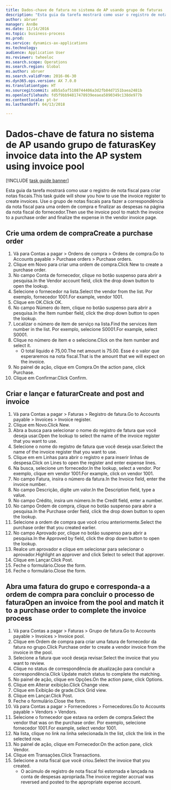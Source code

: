 ```yaml
--- 
title: Dados-chave de fatura no sistema de AP usando grupo de faturas
description: "Esta guia da tarefa mostrará como usar o registro de nota fiscal para criar notas fiscais."
author: abruer
manager: AnnBe
ms.date: 11/14/2016
ms.topic: business-process
ms.prod: 
ms.service: dynamics-ax-applications
ms.technology: 
audience: Application User
ms.reviewer: twheeloc
ms.search.scope: Operations
ms.search.region: Global
ms.author: abruer
ms.search.validFrom: 2016-06-30
ms.dyn365.ops.version: AX 7.0.0
ms.translationtype: HT
ms.sourcegitcommit: a8b5a5af5108744406a3d2fb84d7151baea2481b
ms.openlocfilehash: fd5f9bb94817478939eeaea5890349c138de977b
ms.contentlocale: pt-br
ms.lasthandoff: 04/13/2018

---
```

# <a name="key-invoice-data-into-the-ap-system-using-invoice-pool"></a><span data-ttu-id="4d133-103">Dados-chave de fatura no sistema de AP usando grupo de faturas</span><span class="sxs-lookup"><span data-stu-id="4d133-103">Key invoice data into the AP system using invoice pool</span></span>

[!INCLUDE [task guide banner](../../includes/task-guide-banner.md)]

<span data-ttu-id="4d133-104">Esta guia da tarefa mostrará como usar o registro de nota fiscal para criar notas fiscais.</span><span class="sxs-lookup"><span data-stu-id="4d133-104">This task guide will show you how to use the invoice register to create invoices.</span></span>  <span data-ttu-id="4d133-105">Use o grupo de notas fiscais para fazer a correspondência da nota fiscal para uma ordem de compra e finalizar as despesas na página da nota fiscal do fornecedor.</span><span class="sxs-lookup"><span data-stu-id="4d133-105">Then use the invoice pool to match the invoice to a purchase order and finalize the expense in the vendor invoice page.</span></span>


## <a name="create-a-purchase-order"></a><span data-ttu-id="4d133-106">Crie uma ordem de compra</span><span class="sxs-lookup"><span data-stu-id="4d133-106">Create a purchase order</span></span>
1. <span data-ttu-id="4d133-107">Vá para Contas a pagar > Ordens de compra > Ordens de compra.</span><span class="sxs-lookup"><span data-stu-id="4d133-107">Go to Accounts payable > Purchase orders > Purchase orders.</span></span>
2. <span data-ttu-id="4d133-108">Clique em Novo para criar uma ordem de compra.</span><span class="sxs-lookup"><span data-stu-id="4d133-108">Click New to create a purchase order.</span></span>
3. <span data-ttu-id="4d133-109">No campo Conta de fornecedor, clique no botão suspenso para abrir a pesquisa.</span><span class="sxs-lookup"><span data-stu-id="4d133-109">In the Vendor account field, click the drop down button to open the lookup.</span></span>
4. <span data-ttu-id="4d133-110">Selecione o fornecedor na lista.</span><span class="sxs-lookup"><span data-stu-id="4d133-110">Select the vendor from the list.</span></span> <span data-ttu-id="4d133-111">Por exemplo, fornecedor 1001.</span><span class="sxs-lookup"><span data-stu-id="4d133-111">For example, vendor 1001.</span></span>
5. <span data-ttu-id="4d133-112">Clique em OK.</span><span class="sxs-lookup"><span data-stu-id="4d133-112">Click OK.</span></span>
6. <span data-ttu-id="4d133-113">No campo Número do item, clique no botão suspenso para abrir a pesquisa.</span><span class="sxs-lookup"><span data-stu-id="4d133-113">In the Item number field, click the drop down button to open the lookup.</span></span>
7. <span data-ttu-id="4d133-114">Localizar o número de item de serviço na lista.</span><span class="sxs-lookup"><span data-stu-id="4d133-114">Find the services item number in the list.</span></span> <span data-ttu-id="4d133-115">Por exemplo, selecione S0001.</span><span class="sxs-lookup"><span data-stu-id="4d133-115">For example, select S0001.</span></span>
8. <span data-ttu-id="4d133-116">Clique no número de item e o selecione.</span><span class="sxs-lookup"><span data-stu-id="4d133-116">Click on the item number and select it.</span></span>
    * <span data-ttu-id="4d133-117">O total líquido é 75,00.</span><span class="sxs-lookup"><span data-stu-id="4d133-117">The net amount is 75.00.</span></span>  <span data-ttu-id="4d133-118">Esse é o valor que esperaremos na nota fiscal.</span><span class="sxs-lookup"><span data-stu-id="4d133-118">That is the amount that we will expect on the invoice.</span></span>  
9. <span data-ttu-id="4d133-119">No painel de ação, clique em Compra.</span><span class="sxs-lookup"><span data-stu-id="4d133-119">On the action pane, click Purchase.</span></span>
10. <span data-ttu-id="4d133-120">Clique em Confirmar.</span><span class="sxs-lookup"><span data-stu-id="4d133-120">Click Confirm.</span></span>

## <a name="create-and-post-and-invoice"></a><span data-ttu-id="4d133-121">Criar e lançar e faturar</span><span class="sxs-lookup"><span data-stu-id="4d133-121">Create and post and invoice</span></span>
1. <span data-ttu-id="4d133-122">Vá para Contas a pagar > Faturas > Registro de fatura.</span><span class="sxs-lookup"><span data-stu-id="4d133-122">Go to Accounts payable > Invoices > Invoice register.</span></span>
2. <span data-ttu-id="4d133-123">Clique em Novo.</span><span class="sxs-lookup"><span data-stu-id="4d133-123">Click New.</span></span>
3. <span data-ttu-id="4d133-124">Abra a busca para selecionar o nome do registro de fatura que você deseja usar.</span><span class="sxs-lookup"><span data-stu-id="4d133-124">Open the lookup to select the name of the invoice register that you want to use.</span></span>
4. <span data-ttu-id="4d133-125">Selecione o nome do registro de fatura que você deseja usar.</span><span class="sxs-lookup"><span data-stu-id="4d133-125">Select the name of the invoice register that you want to use.</span></span>
5. <span data-ttu-id="4d133-126">Clique em em Linhas para abrir o registro e para inserir linhas de despesa.</span><span class="sxs-lookup"><span data-stu-id="4d133-126">Click on Lines to open the register and enter expense lines.</span></span>
6. <span data-ttu-id="4d133-127">Na busca, selecione um fornecedor.</span><span class="sxs-lookup"><span data-stu-id="4d133-127">In the lookup, select a vendor.</span></span> <span data-ttu-id="4d133-128">Por exemplo, clique em vendor 1001.</span><span class="sxs-lookup"><span data-stu-id="4d133-128">For example, click on vendor 1001.</span></span>
7. <span data-ttu-id="4d133-129">No campo Fatura, insira o número da fatura.</span><span class="sxs-lookup"><span data-stu-id="4d133-129">In the Invoice field, enter the invoice number.</span></span>
8. <span data-ttu-id="4d133-130">No campo Descrição, digite um valor.</span><span class="sxs-lookup"><span data-stu-id="4d133-130">In the Description field, type a value.</span></span>
9. <span data-ttu-id="4d133-131">No campo Crédito, insira um número.</span><span class="sxs-lookup"><span data-stu-id="4d133-131">In the Credit field, enter a number.</span></span>
10. <span data-ttu-id="4d133-132">No campo Ordem de compra, clique no botão suspenso para abrir a pesquisa.</span><span class="sxs-lookup"><span data-stu-id="4d133-132">In the Purchase order field, click the drop down button to open the lookup.</span></span>
11. <span data-ttu-id="4d133-133">Selecione a ordem de compra que você criou anteriormente.</span><span class="sxs-lookup"><span data-stu-id="4d133-133">Select the purchase order that you created earlier.</span></span>
12. <span data-ttu-id="4d133-134">No campo Aprovado por, clique no botão suspenso para abrir a pesquisa.</span><span class="sxs-lookup"><span data-stu-id="4d133-134">In the Approved by field, click the drop down button to open the lookup.</span></span>
13. <span data-ttu-id="4d133-135">Realce um aprovador e clique em selecionar para selecionar o aprovador.</span><span class="sxs-lookup"><span data-stu-id="4d133-135">Highlight an approver and click Select to select that approver.</span></span>
14. <span data-ttu-id="4d133-136">Clique em Lançar.</span><span class="sxs-lookup"><span data-stu-id="4d133-136">Click Post.</span></span>
15. <span data-ttu-id="4d133-137">Feche o formulário.</span><span class="sxs-lookup"><span data-stu-id="4d133-137">Close the form.</span></span>
16. <span data-ttu-id="4d133-138">Feche o formulário.</span><span class="sxs-lookup"><span data-stu-id="4d133-138">Close the form.</span></span>

## <a name="open-an-invoice-from-the-pool-and-match-it-to-a-purchase-order-to-complete-the-invoice-process"></a><span data-ttu-id="4d133-139">Abra uma fatura do grupo e corresponda-a a ordem de compra para concluir o processo de fatura</span><span class="sxs-lookup"><span data-stu-id="4d133-139">Open an invoice from the pool and match it to a purchase order to complete the invoice process</span></span>
1. <span data-ttu-id="4d133-140">Vá para Contas a pagar > Faturas > Grupo de fatura.</span><span class="sxs-lookup"><span data-stu-id="4d133-140">Go to Accounts payable > Invoices > Invoice pool.</span></span>
2. <span data-ttu-id="4d133-141">Clique em Ordem de compra para criar uma fatura de fornecedor da fatura no grupo.</span><span class="sxs-lookup"><span data-stu-id="4d133-141">Click Purchase order to create a vendor invoice from the invoice in the pool.</span></span>
3. <span data-ttu-id="4d133-142">Selecione a fatura que você deseja revisar.</span><span class="sxs-lookup"><span data-stu-id="4d133-142">Select the invoice that you want to review.</span></span>
4. <span data-ttu-id="4d133-143">Clique no status de correspondência de atualização para concluir a correspondência.</span><span class="sxs-lookup"><span data-stu-id="4d133-143">Click Update match status to complete the matching.</span></span>
5. <span data-ttu-id="4d133-144">No painel de ação, clique em Opções.</span><span class="sxs-lookup"><span data-stu-id="4d133-144">On the action pane, click Options.</span></span>
6. <span data-ttu-id="4d133-145">Clique em Alterar exibição.</span><span class="sxs-lookup"><span data-stu-id="4d133-145">Click Change view.</span></span>
7. <span data-ttu-id="4d133-146">Clique em Exibição de grade.</span><span class="sxs-lookup"><span data-stu-id="4d133-146">Click Grid view.</span></span>
8. <span data-ttu-id="4d133-147">Clique em Lançar.</span><span class="sxs-lookup"><span data-stu-id="4d133-147">Click Post.</span></span>
9. <span data-ttu-id="4d133-148">Feche o formulário.</span><span class="sxs-lookup"><span data-stu-id="4d133-148">Close the form.</span></span>
10. <span data-ttu-id="4d133-149">Vá para Contas a pagar > Fornecedores > Fornecedores.</span><span class="sxs-lookup"><span data-stu-id="4d133-149">Go to Accounts payable > Vendors > Vendors.</span></span>
11. <span data-ttu-id="4d133-150">Selecione o fornecedor que estava na ordem de compra.</span><span class="sxs-lookup"><span data-stu-id="4d133-150">Select the vendor that was on the purchase order.</span></span> <span data-ttu-id="4d133-151">Por exemplo, selecione fornecedor 1001.</span><span class="sxs-lookup"><span data-stu-id="4d133-151">For example, select vendor 1001.</span></span>
12. <span data-ttu-id="4d133-152">Na lista, clique no link na linha selecionada.</span><span class="sxs-lookup"><span data-stu-id="4d133-152">In the list, click the link in the selected row.</span></span>
13. <span data-ttu-id="4d133-153">No painel de ação, clique em Fornecedor.</span><span class="sxs-lookup"><span data-stu-id="4d133-153">On the action pane, click Vendor.</span></span>
14. <span data-ttu-id="4d133-154">Clique em Transações.</span><span class="sxs-lookup"><span data-stu-id="4d133-154">Click Transactions.</span></span>
15. <span data-ttu-id="4d133-155">Selecione a nota fiscal que você criou.</span><span class="sxs-lookup"><span data-stu-id="4d133-155">Select the invoice that you created.</span></span>
    * <span data-ttu-id="4d133-156">O acúmulo de registro de nota fiscal foi estornada e lançada na conta de despesas apropriada.</span><span class="sxs-lookup"><span data-stu-id="4d133-156">The invoice register accrual was reversed and posted to the appropriate expense account.</span></span>  


